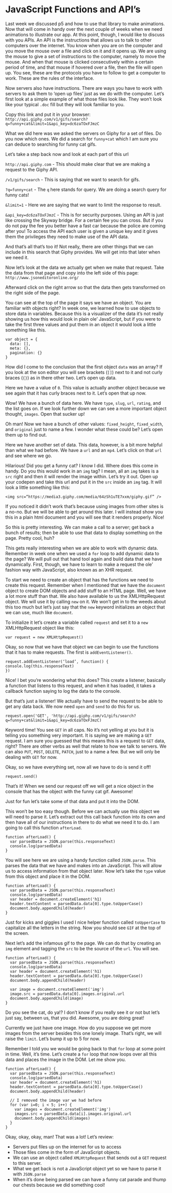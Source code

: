 # JavaScript Functions and API’s

Last week we discussed p5 and how to use that library to make animations. Now that will come in handy over the next couple of weeks when we need animations to illustrate our app. At this point, though, I would like to discuss with you APIs. An API is the instructions that allows us to talk to other computers over the internet. You know when you are on the computer and you move the mouse over a file and click on it and it opens up. We are using the mouse to give a set of instructions to the computer, namely to move the mouse. And when that mouse is clicked consecutively within a certain period of time, and that mouse if hovered over a file, then the file will open up. You see, these are the protocols you have to follow to get a computer to work. These are the rules of the interface.

Now servers also have instructions. There are ways you have to work with servers to ask them to ‘open up files’ just as we do with the computer. Let’s first look at a simple example of what those files look like. They won’t look like your typical `.doc` fill but they will look familiar to you.

Copy this link and put it in your browser: `http://api.giphy.com/v1/gifs/search?q=funny+cat&limit=1&api_key=dc6zaTOxFJmzC`

What we did here was we asked the servers on Giphy for a set of files. Do you now which ones. We did a search for `funny+cat` which I am sure you can deduce to searching for funny cat gifs.

Let’s take a step back now and look at each part of this url

`http://api.giphy.com` - This should make clear that we are making a request to the Giphy API.

`/v1/gifs/search` - This is saying that we want to search for gifs.

`?q=funny+cat` - The `q` here stands for query. We are doing a search query for funny cats!

`&limit=1` - Here we are saying that we want to limit the response to result.

`&api_key=dc6zaTOxFJmzC` - This is for security purposes. Using an API is just like crossing the Skyway bridge. For a certain fee you can cross. But if you do not pay the fee you better have a fast car because the police are coming after you! To access the API each user is given a unique key and it gives them the privileges they need to make use of the API data.

And that’s all that’s too it! Not really, there are other things that we can include in this search that Giphy provides. We will get into that later when we need it.

Now let’s look at the data we actually get when we make that request. Take the data from that page and copy into the left side of this page: `http://www.jsoneditoronline.org/`

Afterward click on the right arrow so that the data then gets transformed on the right side of the page.

You can see at the top of the page it says we have an object. You are familiar with objects right? In week one, we learned how to use objects to store data in variables. Because this is a visualizer of the data it’s not really showing us how this would look in plain ole’ JavaScript, but if you were to take the first three values and put them in an object it would look a little something like this.

```
var object = {
  data: [],
  meta: {},
  pagination: {}
}
```

How did I come to the conclusion that the first object `data` was an array? If you look at the son editor you will see brackets (`[]`) next to it and not curly braces (`{}`) as in there other two. Let’s open up data.

Here we have a value of `0`. This value is actually another object because we see again that it has curly braces next to it. Let’s open that up now.

Wow! We have a bunch of data here. We have `type`, `slug`, `url`, `rating`, and the list goes on. If we look further down we can see a more important object thought, `images`. Open that sucker up!

Oh man! Now we have a bunch of other values: `fixed_height`, `fixed_width`, and `original` just to name a few. I wonder what these could be? Let’s open them up to find out.

Here we have another set of data. This data, however, is a bit more helpful than what we had before. We have a `url` and an `mp4`. Let’s click on that `url` and see where we go.

Hilarious! Did you get a funny cat? I know I did. Where does this come in handy. Do you this would work in an `img` tag? I mean, all an `img` takes is a `src` right and then it will render the image within. Let’s try it out. Open up your codepen and take this url and put it in the `src` inside an `img` tag. It will look a little something like this:

```
<img src=“https://media3.giphy.com/media/64zSh1uTE7xxm/giphy.gif” />
```

If you noticed it didn’t work that’s because using images from other sites is a no-no. But we will be able to get around this later. I will instead show you this in a plain html document and you will see that it renders properly. Nice!

So this is pretty interesting. We can make a call to a server; get back a bunch of results; then be able to use that data to display something on the page. Pretty cool, huh?

This gets really interesting when we are able to work with dynamic data. Remember in week one when we used a `for` loop to add dynamic data to the page? We will pull out that hand tool again and build data that we have dynamically. First, though, we have to learn to make a request the ole’ fashion way with JavaScript, also known as an XHR request.

To start we need to create an object that has the functions we need to create this request. Remember when I mentioned that we have the `document` object to create DOM objects and add stuff to an HTML page. Well, we have a lot more stuff than that. We also have available to us the XMLHttpRequest object. We will use it by calling `new` on it. We won’t get in to the weeds about this too much but let’s just say that the `new` keyword initializes an object that we can use, much like `document`.

To initialize it let’s create a variable called `request` and set it to a `new` XMLHttpRequest object like this:

```
var request = new XMLHttpRequest()
```

Okay, so now that we have that object we can begin to use the functions that it has to make requests. The first is `addEventListener()`.

```
request.addEventListener(‘load’, function() { console.log(this.responseText)
})
```

Nice! I bet you’re wondering what this does? This create a listener, basically a function that listens to this request, and when it has loaded, it takes a callback function saying to log the data to the console.

But that’s just a listener! We actually have to send the request to be able to get any data back. We now need `open` and `send` to do this for us.

```
request.open('GET', 'http://api.giphy.com/v1/gifs/search?q=funny+cat&limit=1&api_key=dc6zaTOxFJmzC)
```

Keyword time! You see `GET` in all caps. No it’s not yelling at you but it is telling you something very important. It is saying we are making a `GET` request. I am sure you guessed that this means this is a request to `GET` data, right? There are other verbs as well that relate to how we talk to servers. We can also `PUT`, `POST`, `DELETE`, `PATCH`, just to a name a few. But we will only be dealing with `GET` for now.

Okay, so we have everything set, now all we have to do is send it off!

```
request.send()
```

That’s it! When we send our request off we will get a nice object in the console that has the object with the funny cat gif. Awesome!

Just for fun let’s take some of that data and put it into the DOM.

This won’t be too easy though. Before we can actually use this object we will need to parse it. Let’s extract out this call back function into its own and then have all of our instructions in there to do what we need it to do. I am going to call this function `afterLoad`.

```
function afterLoad() {
  var parsedData = JSON.parse(this.responseText)
  console.log(parsedData)  
}
```

You will see here we are using a handy function called `JSON.parse`. This parses the data that we have and makes into an JavaScript. This will allow us to access information from that object later. Now let’s take the `type` value from this object and place it in the DOM.

```
function afterLoad() {
  var parsedData = JSON.parse(this.responseText)
  console.log(parsedData)
  var header = document.createElement('h1)
  header.textContent = parsedData.data[0].type.toUpperCase()
  document.body.appendChild(header)  
}
```

Just for kicks and giggles I used I nice helper function called `toUpperCase` to capitalize all the letters in the string. Now you should see `GIF` at the top of the screen.

Next let’s add the infamous gif to the page. We can do that by creating an `img` element and tagging the `src` to be the source of the `url`. You will see.

```
function afterLoad() {
  var parsedData = JSON.parse(this.responseText)
  console.log(parsedData)
  var header = document.createElement('h1)
  header.textContent = parsedData.data[0].type.toUpperCase()
  document.body.appendChild(header)  

  var image = document.createElement('img')
  image.src = parsedData.data[0].images.original.url
  document.body.appendChild(image)
}
```

Do you see the cat, do ya!? I don’t know if you really see it or not but let’s just say, between us, that you did. Awesome, you are doing great!

Currently we just have one image. How do you suppose we get more images from the server besides this one lonely image. That’s right, we will raise the `limit`. Let’s bump it up to 5 for now.

Remember I told you we would be going back to that `for` loop at some point in time. Well, it’s time. Let’s create a `for` loop that now loops over all this data and places the image in the DOM. Let me show you.

```
function afterLoad() {
  var parsedData = JSON.parse(this.responseText)
  console.log(parsedData)
  var header = document.createElement('h1)
  header.textContent = parsedData.data[0].type.toUpperCase()
  document.body.appendChild(header)  

  // I removed the image var we had before
  for (var i=0; i < 5; i++) {
    var images = document.createElement('img')
    images.src = parsedData.data[i].images.original.url
    document.body.appendChild(images)
  }
}
```

Okay, okay, okay, man! That was a lot! Let’s review:

- Servers put files up on the internet for us to access
- Those files come in the form of JavaScript objects.
- We can use an object called `XMLHttpRequest` that sends out a `GET` request to this server.
- What we get back is not a JavaScript object yet so we have to parse it with `JSON.parse`
- When it’s done being parsed we can have a funny cat parade and thump our chests because we did something cool!
